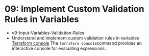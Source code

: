 # 09: Implement Custom Validation Rules in Variables 
- v9-Input-Variables-Validation-Rules
- Understand and implement custom validation rules in variables
[Terraform console](https://www.terraform.io/docs/cli/commands/console.html) The `terraform console`command provides an interactive console for evaluating expressions.